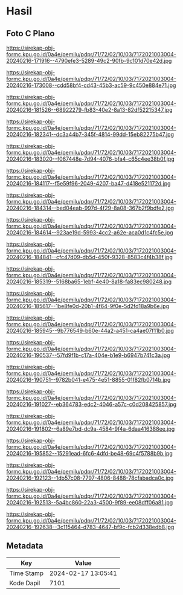 # Hasil

## Foto C Plano

https://sirekap-obj-formc.kpu.go.id/0a4e/pemilu/pdpr/71/72/02/10/03/7172021003004-20240216-171916--4790efe3-5289-49c2-90fb-9c101d70e42d.jpg

https://sirekap-obj-formc.kpu.go.id/0a4e/pemilu/pdpr/71/72/02/10/03/7172021003004-20240216-173008--cdd58bf4-cd43-45b3-ac59-9c450e884e71.jpg

https://sirekap-obj-formc.kpu.go.id/0a4e/pemilu/pdpr/71/72/02/10/03/7172021003004-20240216-181526--68922279-fb83-40e2-8a13-82df52215347.jpg

https://sirekap-obj-formc.kpu.go.id/0a4e/pemilu/pdpr/71/72/02/10/03/7172021003004-20240216-182341--dc3a44b7-345f-4814-99dd-15eb82275b47.jpg

https://sirekap-obj-formc.kpu.go.id/0a4e/pemilu/pdpr/71/72/02/10/03/7172021003004-20240216-183020--f067448e-7d94-4076-bfa4-c65c4ee38b0f.jpg

https://sirekap-obj-formc.kpu.go.id/0a4e/pemilu/pdpr/71/72/02/10/03/7172021003004-20240216-184117--f5e59f96-2049-4207-ba47-d418e521172d.jpg

https://sirekap-obj-formc.kpu.go.id/0a4e/pemilu/pdpr/71/72/02/10/03/7172021003004-20240216-184314--bed04eab-997d-4f29-8a08-367b2f9bdfe2.jpg

https://sirekap-obj-formc.kpu.go.id/0a4e/pemilu/pdpr/71/72/02/10/03/7172021003004-20240216-184614--923ae19d-5993-4cc2-a62e-aca0d1c4fc5e.jpg

https://sirekap-obj-formc.kpu.go.id/0a4e/pemilu/pdpr/71/72/02/10/03/7172021003004-20240216-184841--cfc47d09-db5d-450f-9328-8583c4f4b38f.jpg

https://sirekap-obj-formc.kpu.go.id/0a4e/pemilu/pdpr/71/72/02/10/03/7172021003004-20240216-185319--5168ba65-1ebf-4e40-8a18-fa83ec980248.jpg

https://sirekap-obj-formc.kpu.go.id/0a4e/pemilu/pdpr/71/72/02/10/03/7172021003004-20240216-185617--1be8fe0d-20b1-4f64-9f0e-5d2fd18a9b6e.jpg

https://sirekap-obj-formc.kpu.go.id/0a4e/pemilu/pdpr/71/72/02/10/03/7172021003004-20240216-185945--9b776549-b60e-44a2-a451-ca4ae07f11b0.jpg

https://sirekap-obj-formc.kpu.go.id/0a4e/pemilu/pdpr/71/72/02/10/03/7172021003004-20240216-190537--57fd9f1b-c17a-404e-b1e9-b6947b741c3a.jpg

https://sirekap-obj-formc.kpu.go.id/0a4e/pemilu/pdpr/71/72/02/10/03/7172021003004-20240216-190751--9782b041-e475-4e51-8855-01f82fb0714b.jpg

https://sirekap-obj-formc.kpu.go.id/0a4e/pemilu/pdpr/71/72/02/10/03/7172021003004-20240216-191027--eb364783-edc2-4046-a57c-c0d208425857.jpg

https://sirekap-obj-formc.kpu.go.id/0a4e/pemilu/pdpr/71/72/02/10/03/7172021003004-20240216-191802--6a89e7bd-dc9a-4584-9f4a-6daa416388ee.jpg

https://sirekap-obj-formc.kpu.go.id/0a4e/pemilu/pdpr/71/72/02/10/03/7172021003004-20240216-195852--15291ead-6fc6-4dfd-be48-69c4f5788b9b.jpg

https://sirekap-obj-formc.kpu.go.id/0a4e/pemilu/pdpr/71/72/02/10/03/7172021003004-20240216-192123--1db57c08-7797-4806-8488-78cfabadca0c.jpg

https://sirekap-obj-formc.kpu.go.id/0a4e/pemilu/pdpr/71/72/02/10/03/7172021003004-20240216-192513--5a4bc860-22a3-4500-9f89-ee08dff06a81.jpg

https://sirekap-obj-formc.kpu.go.id/0a4e/pemilu/pdpr/71/72/02/10/03/7172021003004-20240216-192638--3c115464-d783-4647-bf9c-fcb2d338edb8.jpg


## Metadata

| Key        | Value               |
| ---------- | ------------------- |
| Time Stamp | 2024-02-17 13:05:41 |
| Kode Dapil | 7101                |



